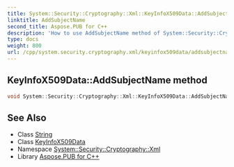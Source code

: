 ```yaml
---
title: System::Security::Cryptography::Xml::KeyInfoX509Data::AddSubjectName method
linktitle: AddSubjectName
second_title: Aspose.PUB for C++
description: 'How to use AddSubjectName method of System::Security::Cryptography::Xml::KeyInfoX509Data class in C++.'
type: docs
weight: 800
url: /cpp/system.security.cryptography.xml/keyinfox509data/addsubjectname/
---
```

## KeyInfoX509Data::AddSubjectName method




```cpp
void System::Security::Cryptography::Xml::KeyInfoX509Data::AddSubjectName(String subjectName)
```

## See Also

* Class [String](../../../system/string/)
* Class [KeyInfoX509Data](../)
* Namespace [System::Security::Cryptography::Xml](../../)
* Library [Aspose.PUB for C++](../../../)
